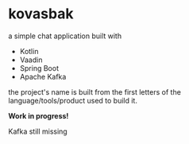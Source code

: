 # kovasbak

a simple chat application built with
 * Kotlin
 * Vaadin
 * Spring Boot
 * Apache Kafka
 
the project's name is built from the first letters of the language/tools/product used to build it.

**Work in progress!**

Kafka still missing
